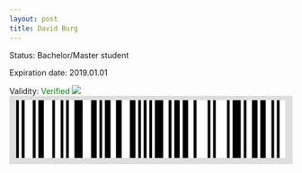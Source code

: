 ```yaml
---
layout: post
title: David Burg
---
```


Status: Bachelor/Master student

Expiration date: 2019.01.01

Validity: <font color="green"> Verified</font> 
![](/members/img/David_Burg.png)
![](/members/img/bar.png)
